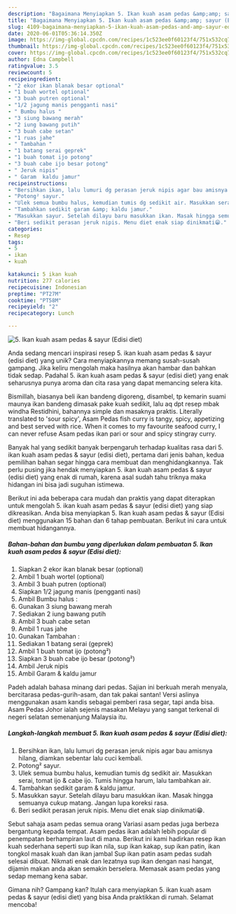 ```yaml
---
description: "Bagaimana Menyiapkan 5. Ikan kuah asam pedas &amp;amp; sayur (Edisi diet) yang Sempurna"
title: "Bagaimana Menyiapkan 5. Ikan kuah asam pedas &amp;amp; sayur (Edisi diet) yang Sempurna"
slug: 4109-bagaimana-menyiapkan-5-ikan-kuah-asam-pedas-and-amp-sayur-edisi-diet-yang-sempurna
date: 2020-06-01T05:36:14.350Z
image: https://img-global.cpcdn.com/recipes/1c523ee0f60123f4/751x532cq70/5-ikan-kuah-asam-pedas-sayur-edisi-diet-foto-resep-utama.jpg
thumbnail: https://img-global.cpcdn.com/recipes/1c523ee0f60123f4/751x532cq70/5-ikan-kuah-asam-pedas-sayur-edisi-diet-foto-resep-utama.jpg
cover: https://img-global.cpcdn.com/recipes/1c523ee0f60123f4/751x532cq70/5-ikan-kuah-asam-pedas-sayur-edisi-diet-foto-resep-utama.jpg
author: Edna Campbell
ratingvalue: 3.5
reviewcount: 5
recipeingredient:
- "2 ekor ikan blanak besar optional"
- "1 buah wortel optional"
- "3 buah putren optional"
- "1/2 jagung manis pengganti nasi"
- " Bumbu halus "
- "3 siung bawang merah"
- "2 iung bawang putih"
- "3 buah cabe setan"
- "1 ruas jahe"
- " Tambahan "
- "1 batang serai geprek"
- "1 buah tomat ijo potong"
- "3 buah cabe ijo besar potong"
- " Jeruk nipis"
- " Garam  kaldu jamur"
recipeinstructions:
- "Bersihkan ikan, lalu lumuri dg perasan jeruk nipis agar bau amisnya hilang, diamkan sebentar lalu cuci kembali."
- "Potong² sayur."
- "Ulek semua bumbu halus, kemudian tumis dg sedikit air. Masukkan serai, tomat ijo &amp; cabe ijo. Tumis hingga harum, lalu tambahkan air."
- "Tambahkan sedikit garam &amp; kaldu jamur."
- "Masukkan sayur. Setelah dilayu baru masukkan ikan. Masak hingga semuanya cukup matang. Jangan lupa koreksi rasa."
- "Beri sedikit perasan jeruk nipis. Menu diet enak siap dinikmati😁."
categories:
- Resep
tags:
- 5
- ikan
- kuah

katakunci: 5 ikan kuah 
nutrition: 277 calories
recipecuisine: Indonesian
preptime: "PT27M"
cooktime: "PT58M"
recipeyield: "2"
recipecategory: Lunch

---
```



![5. Ikan kuah asam pedas &amp; sayur (Edisi diet)](https://img-global.cpcdn.com/recipes/1c523ee0f60123f4/751x532cq70/5-ikan-kuah-asam-pedas-sayur-edisi-diet-foto-resep-utama.jpg)

Anda sedang mencari inspirasi resep 5. ikan kuah asam pedas &amp; sayur (edisi diet) yang unik? Cara menyiapkannya memang susah-susah gampang. Jika keliru mengolah maka hasilnya akan hambar dan bahkan tidak sedap. Padahal 5. ikan kuah asam pedas &amp; sayur (edisi diet) yang enak seharusnya punya aroma dan cita rasa yang dapat memancing selera kita.

Bismillah, biasanya beli ikan bandeng digoreng, disambel, tp kemarin suami maunya ikan bandeng dimasak pake kuah sedikit, lalu aq dpt resep mbak windha Restidhini, bahannya simple dan masaknya praktis. Literally translated to &#39;sour spicy&#39;, Asam Pedas fish curry is tangy, spicy, appetizing and best served with rice. When it comes to my favourite seafood curry, I can never refuse Asam pedas ikan pari or sour and spicy stingray curry.

Banyak hal yang sedikit banyak berpengaruh terhadap kualitas rasa dari 5. ikan kuah asam pedas &amp; sayur (edisi diet), pertama dari jenis bahan, kedua pemilihan bahan segar hingga cara membuat dan menghidangkannya. Tak perlu pusing jika hendak menyiapkan 5. ikan kuah asam pedas &amp; sayur (edisi diet) yang enak di rumah, karena asal sudah tahu triknya maka hidangan ini bisa jadi suguhan istimewa.


Berikut ini ada beberapa cara mudah dan praktis yang dapat diterapkan untuk mengolah 5. ikan kuah asam pedas &amp; sayur (edisi diet) yang siap dikreasikan. Anda bisa menyiapkan 5. Ikan kuah asam pedas &amp; sayur (Edisi diet) menggunakan 15 bahan dan 6 tahap pembuatan. Berikut ini cara untuk membuat hidangannya.

<!--inarticleads1-->

##### Bahan-bahan dan bumbu yang diperlukan dalam pembuatan 5. Ikan kuah asam pedas &amp; sayur (Edisi diet):

1. Siapkan 2 ekor ikan blanak besar (optional)
1. Ambil 1 buah wortel (optional)
1. Ambil 3 buah putren (optional)
1. Siapkan 1/2 jagung manis (pengganti nasi)
1. Ambil  Bumbu halus :
1. Gunakan 3 siung bawang merah
1. Sediakan 2 iung bawang putih
1. Ambil 3 buah cabe setan
1. Ambil 1 ruas jahe
1. Gunakan  Tambahan :
1. Sediakan 1 batang serai (geprek)
1. Ambil 1 buah tomat ijo (potong²)
1. Siapkan 3 buah cabe ijo besar (potong²)
1. Ambil  Jeruk nipis
1. Ambil  Garam &amp; kaldu jamur


Padeh adalah bahasa minang dari pedas. Sajian ini berkuah merah menyala, bercitarasa pedas-gurih-asam, dan tak pakai santan! Versi aslinya menggunakan asam kandis sebagai pemberi rasa segar, tapi anda bisa. Asam Pedas Johor ialah sejenis masakan Melayu yang sangat terkenal di negeri selatan semenanjung Malaysia itu. 

<!--inarticleads2-->

##### Langkah-langkah membuat 5. Ikan kuah asam pedas &amp; sayur (Edisi diet):

1. Bersihkan ikan, lalu lumuri dg perasan jeruk nipis agar bau amisnya hilang, diamkan sebentar lalu cuci kembali.
1. Potong² sayur.
1. Ulek semua bumbu halus, kemudian tumis dg sedikit air. Masukkan serai, tomat ijo &amp; cabe ijo. Tumis hingga harum, lalu tambahkan air.
1. Tambahkan sedikit garam &amp; kaldu jamur.
1. Masukkan sayur. Setelah dilayu baru masukkan ikan. Masak hingga semuanya cukup matang. Jangan lupa koreksi rasa.
1. Beri sedikit perasan jeruk nipis. Menu diet enak siap dinikmati😁.


Sebut sahaja asam pedas semua orang Variasi asam pedas juga berbeza bergantung kepada tempat. Asam pedas ikan adalah lebih popular di penempatan berhampiran laut di mana. Berikut ini kami hadirkan resep ikan kuah sederhana seperti sup ikan nila, sup ikan kakap, sup ikan patin, ikan tongkol masak kuah dan ikan jambal Sup ikan patin asam pedas sudah selesai dibuat. Nikmati enak dan lezatnya sup ikan dengan nasi hangat, dijamin makan anda akan semakin berselera. Memasak asam pedas yang sedap memang kena sabar. 

Gimana nih? Gampang kan? Itulah cara menyiapkan 5. ikan kuah asam pedas &amp; sayur (edisi diet) yang bisa Anda praktikkan di rumah. Selamat mencoba!

